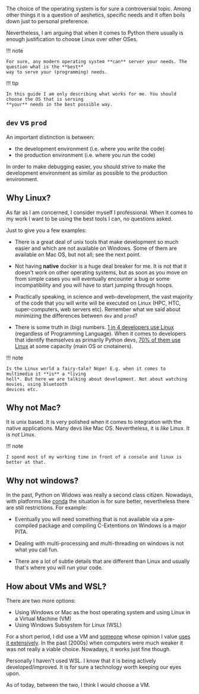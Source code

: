 The choice of the operating system is for sure a controversial topic.  Among other things it is
a question of aeshetics, specific needs and it often boils down just to personal preference.

Nevertheless, I am arguing that when it comes to Python there usually is enough justification to
choose Linux over other OSes.

!!! note

    For sure, any modern operating system **can** server your needs. The question what is the **best**
    way to serve your (programming) needs.

!!! tip

    In this guide I am only describing what works for me. You should choose the OS that is serving
    **your** needs in the best possible way.

## `dev` vs `prod`

An important distinction is between:

- the development environment (i.e. where you *write* the code)
- the production environment (i.e. where you *run* the code)

In order to make debugging easier, you should strive to make the development environment as similar
as possible to the production environment.

## Why Linux?

As far as I am concerned, I consider myself I professional. When it comes to my work I want to be
using the best tools I can, no questions asked.

Just to give you a few examples:

- There is a great deal of unix tools that make development so much easier
  and which are not available on Windows. Some of them are available on Mac OS, but not all; see
  the next point.

- Not having **native** docker is a huge deal breaker for me. It is not that it doesn't work on
  other operating systems, but as soon as you move on from simple cases you will eventually
  encounter a bug or some incompatibility and you will have to start jumping through hoops.

- Practically speaking, in science and web-development,
  the vast majority of the code that you will write will be executed on Linux (HPC, HTC,
  super-computers, web servers etc). Remember what we said about minimizing the differences between
  `dev` and `prod`?

- There is some truth in (big) numbers. [1 in 4 developers use
  Linux](https://insights.stackoverflow.com/survey/2020#technology-developers-primary-operating-systems)
  (regardless of Programming Language). When it comes to developers that identify themselves as
  primarily Python devs, [70% of them use
  Linux](https://www.jetbrains.com/lp/python-developers-survey-2019/#DevelopmentTools) at some
  capacity (main OS or cnotainers).

!!! note

    Is the Linux world a fairy-tale? Nope! E.g. when it comes to multimedia it **is** a *living
    hell*. But here we are talking about development. Not about watching movies, using bluetooth
    devices etc.

## Why not Mac?

It is unix based. It is very polished when it comes to integration with the
native applications.  Many devs like Mac OS. Nevertheless, it is *like* Linux. It is *not* Linux.

!!! note

    I spend most of my working time in front of a console and linux is better at that.

## Why not windows?

In the past, Python on Widows was really a second class citizen. Nowadays, with platforms like
[conda](app_conda.md) the situation is for sure better, nevertheless there are still restrictions.
For example:

- Eventually you will need something that is not available via a pre-compiled package and compiling
C-Extentions on Windows is a major PITA.

- Dealing with multi-processing and multi-threading on windows is not what you call fun.

- There are a lot of subtle details that are different than Linux and usually that's where you will
  run your code.

## How about VMs and WSL?

There are two more options:

- Using Windows or Mac as the host operating system and using Linux in a Virtual Machine (VM)
- Using Windows Subsystem for Linux (WSL)

For a short period, I did use a VM and
[someone](https://www.youtube.com/channel/UC46xhU1EH7aywEgvA9syS3w) whose opinion I value [uses it
extensively](https://www.youtube.com/watch?v=8KdAqlESQJo). In the past (2000s) when computers were
much weaker it was not really a viable choice.  Nowadays, it works just fine though.

Personally I haven't used WSL. I know that it is being actively developed/improved. It is for sure
a technology worth keeping our eyes upon.

As of today, between the two, I think I would choose a VM.
